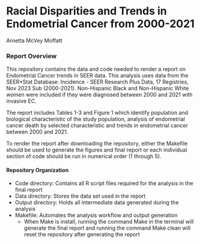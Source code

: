 Racial Disparities and Trends in Endometrial Cancer from 2000-2021
================
Arnetta McVey Moffatt

### Report Overview

This repository contains the data and code needed to render a report on
Endometrial Cancer trends in SEER data. This analysis uses data from the
SEER\*Stat Database: Incidence - SEER Research Plus Data, 17 Registries,
Nov 2023 Sub (2000-2021). Non-Hispanic Black and Non-Hispanic White
women were included if they were diagnosed between 2000 and 2021 with
invasive EC.

The report includes Tables 1-3 and Figure 1 which identify population
and biological characteristic of the study population, analysis of
endometrial cancer death by selected characteristic and trends in
endometrial cancer between 2000 and 2021.

To render the report after downloading the repository, either the
Makefile should be used to generate the figures and final report or each
individual section of code should be run in numerical order (1 through
5).

#### Repository Organization

- Code directory: Contains all R script files required for the analysis
  in the final report
- Data directory: Stores the data set used in the report
- Output directory: Holds all intermediate data generated during the
  analysis
- Makefile: Automates the analysis workflow and output generation
  - When Make is install, running the command Make in the terminal will
    generate the final report and running the command Make clean will
    reset the repository after generating the report
